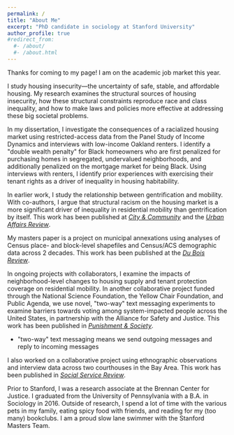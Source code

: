 ```yaml
---
permalink: /
title: "About Me"
excerpt: "PhD candidate in sociology at Stanford University"
author_profile: true
#redirect_from:
  #- /about/
  #- /about.html
---
```

Thanks for coming to my page! I am on the academic job market this year. 

I study housing insecurity—the uncertainty of safe, stable, and affordable housing. My research examines the structural sources of housing insecurity, how these structural constraints reproduce race and class inequality, and how to make laws and policies more effective at addressing these big societal problems. 

In my dissertation, I investigate the consequences of a racialized housing market using restricted-access data from the Panel Study of Income Dynamics and interviews with low-income Oakland renters. I identify a "double wealth penalty" for Black homeowners who are first penalized for purchasing homes in segregated, undervalued neighborhoods, and additionally penalized on the mortgage market for being Black. Using interviews with renters, I identify prior experiences with exercising their tenant rights as a driver of inequality in housing habitability. 

In earlier work, I study the relationship between gentrification and mobility. With co-authors, I argue that structural racism on the housing market is a more significant driver of inequality in residential mobility than gentrification by itself. This work has been published at [*City & Community*](https://doi.org/10.1177/15356841241276390) and the [*Urban Affairs Review*](https://doi.org/10.1177/10780874231169921). 

My masters paper is a project on municipal annexations using analyses of Census place- and block-level shapefiles and Census/ACS demographic data across 2 decades. This work has been published at the [*Du Bois Review*](https://doi.org/10.1017/S1742058X23000152). 

In ongoing projects with collaborators, I examine the impacts of neighborhood-level changes to housing supply and tenant protection coverage on residential mobility. In another collaborative project funded through the National Science Foundation, the Yellow Chair Foundation, and Public Agenda, we use novel, "two-way" text messaging experiments to examine barriers towards voting among system-impacted people across the United States, in partnership with the Alliance for Safety and Justice. This work has been published in [*Punishment & Society*](https://doi.org/10.1177/14624745241230199). 
- "two-way" text messaging means we send outgoing messages and reply to incoming messages

I also worked on a collaborative project using ethnographic observations and interview data across two courthouses in the Bay Area. This work has been published in [*Social Service Review*](https://doi.org/10.1086/734463). 

Prior to Stanford, I was a research associate at the Brennan Center for Justice. I graduated from the University of Pennsylvania with a B.A. in Sociology in 2016. Outside of research, I spend a lot of time with the various pets in my family, eating spicy food with friends, and reading for my (too many) bookclubs. I am a proud slow lane swimmer with the Stanford Masters Team. 
